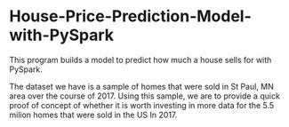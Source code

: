 # House-Price-Prediction-Model-with-PySpark

This program builds a model to predict how much a house sells for with PySpark.

The dataset we have is a sample of homes that were sold in St Paul, MN area over the course of 2017.
Using this sample, we are to provide a quick proof of concept of whether it is worth investing in more data for the 5.5 milion homes that were sold in the US In 2017.
